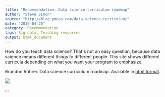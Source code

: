 ```yaml
---
title: "Recommendation: Data science curriculum roadmap"
author: "Steve Simon"
source: "http://blog.pmean.com/data-science-curriculum/"
date: "2019-04-25"
category: Recommendation
tags: Big data, Teaching resources
output: html_document
---
```


How do you teach data science? That's not an easy question, because data
science means different things to different people. This site shows
different curricula depending on what you want your program to
emphasize.

<!---More--->

Brandon Rohrer. Data science curriculum roadmap. Available in [html
format](https://github.com/brohrer/academic_advisory/blob/master/curriculum_roadmap.md).

![](../../images/data-science-curriculum01.png)


:::

